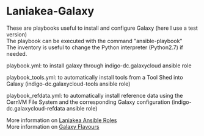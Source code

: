 # Laniakea-Galaxy
These are playbooks useful to install and configure Galaxy (here I use a test version)  
The playbook can be executed with the command "ansible-playbook"     
The inventory is useful to change the Python interpreter (Python2.7) if needed.

playbook.yml: to install galaxy through indigo-dc.galaxycloud ansible role

playbook_tools.yml: to automatically install tools from a Tool Shed into Galaxy (indigo-dc.galaxycloud-tools ansible role)

playbook_refdata.yml: to automatically install reference data using the CernVM File System and the corresponding Galaxy configuration (indigo-dc.galaxycloud-refdata ansible role)

More information on [Laniakea Ansible Roles](https://laniakea.readthedocs.io/en/latest/admin_documentation/ansible/ansible_roles.html)     
More information on [Galaxy Flavours](https://laniakea.readthedocs.io/en/latest/user_documentation/galaxy/galaxy_flavours.html)
